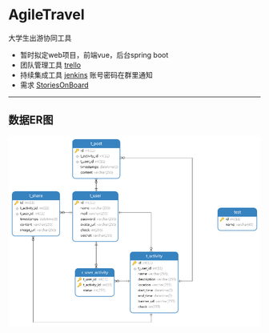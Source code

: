 # AgileTravel
大学生出游协同工具
- 暂时拟定web项目，前端vue，后台spring boot
- 团队管理工具 [trello](https://trello.com/b/7en1lZgX/%E5%87%BA%E6%B8%B8%E5%8D%8F%E5%90%8C%E5%B7%A5%E5%85%B7)
- 持续集成工具 [jenkins](http://118.25.105.127:8080/job/AgileTravel/) 账号密码在群里通知
- 需求 [StoriesOnBoard](https://shiroko.storiesonboard.com/m/agile-travel)

-----

## 数据ER图
![ER.png](https://github.com/sc89703312/AgileTravel/blob/master/ER.png)
